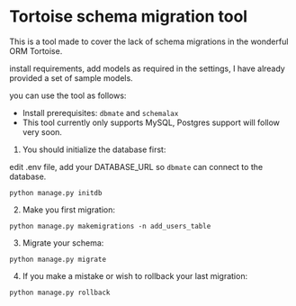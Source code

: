 # Tortoise schema migration tool

This is a tool made to cover the lack of schema migrations in the wonderful ORM Tortoise.

install requirements, add models as required in the settings, I have already provided a set of sample models.

you can use the tool as follows:

- Install prerequisites: `dbmate` and `schemalax`
- This tool currently only supports MySQL, Postgres support will follow very soon. 

1. You should initialize the database first:

edit .env file, add your DATABASE_URL so `dbmate` can connect to the database.

`python manage.py initdb`

2. Make you first migration:

`python manage.py makemigrations -n add_users_table`

3. Migrate your schema:

`python manage.py migrate`

4. If you make a mistake or wish to rollback your last migration:

`python manage.py rollback`


